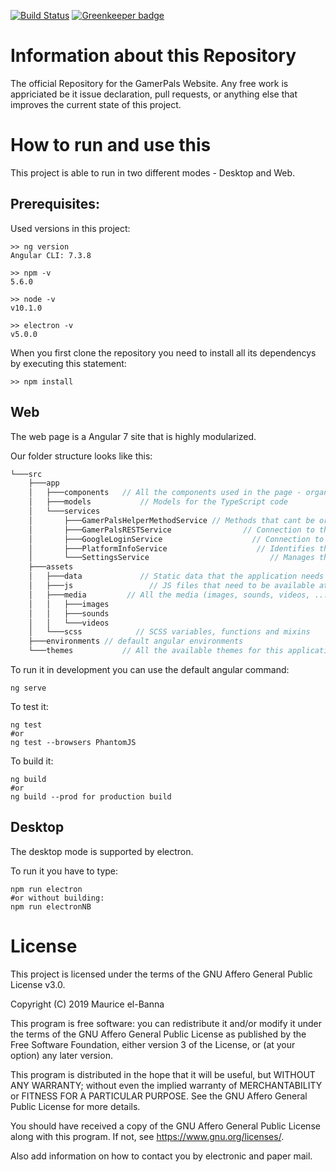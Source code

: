 [![Build Status](https://travis-ci.org/gamerpals/WebClient.svg?branch=master)](https://travis-ci.org/gamerpals/WebClient) [![Greenkeeper badge](https://badges.greenkeeper.io/gamerpals/WebClient.svg)](https://greenkeeper.io/)

# Information about this Repository
The official Repository for the GamerPals Website.
Any free work is appriciated be it issue declaration, pull requests, or anything else that improves the current state of this project.

# How to run and use this
This project is able to run in two different modes - Desktop and Web.

## Prerequisites:
Used versions in this project:
```
>> ng version
Angular CLI: 7.3.8
```
```
>> npm -v
5.6.0
```
```
>> node -v
v10.1.0
```
```
>> electron -v
v5.0.0
```
When you first clone the repository you need to install all its dependencys by executing this statement:

```
>> npm install
```


## Web
The web page is a Angular 7 site that is highly modularized.

Our folder structure looks like this:

```javascript
└───src
    ├───app
    │   ├───components   // All the components used in the page - organized in subfolders
    │   ├───models           // Models for the TypeScript code
    │   └───services
    │       ├───GamerPalsHelperMethodService // Methods that cant be organized in some other service, but is often used
    │       ├───GamerPalsRESTService                // Connection to the GamerPals backend
    │       ├───GoogleLoginService                    // Connection to Google Login API
    │       ├───PlatformInfoService                    // Identifies the current platform
    │       └───SettingsService                           // Manages the settings for the site
    ├───assets
    │   ├───data             // Static data that the application needs (for Example a countrylist)
    │   ├───js                 // JS files that need to be available at runtime
    │   ├───media         // All the media (images, sounds, videos, ...)
    │   │   ├───images
    │   │   ├───sounds
    │   │   └───videos
    │   └───scss            // SCSS variables, functions and mixins
    ├───environments // default angular environments
    └───themes           // All the available themes for this applicatio
```
To run it in development you can use the default angular command:
```
ng serve
```
To test it:
```
ng test
#or
ng test --browsers PhantomJS
```
To build it:
```
ng build
#or
ng build --prod for production build
```

## Desktop
The desktop mode is supported by electron.

To run it you have to type:
```
npm run electron
#or without building:
npm run electronNB
```

# License
This project is licensed under the terms of the GNU Affero General Public License v3.0.

Copyright (C) 2019 Maurice el-Banna

This program is free software: you can redistribute it and/or modify
it under the terms of the GNU Affero General Public License as published
by the Free Software Foundation, either version 3 of the License, or
(at your option) any later version.

This program is distributed in the hope that it will be useful,
but WITHOUT ANY WARRANTY; without even the implied warranty of
MERCHANTABILITY or FITNESS FOR A PARTICULAR PURPOSE.  See the
GNU Affero General Public License for more details.

You should have received a copy of the GNU Affero General Public License
along with this program.  If not, see <https://www.gnu.org/licenses/>.

Also add information on how to contact you by electronic and paper mail.

